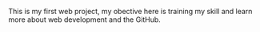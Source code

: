This is my first web project, my obective here is training my skill and learn more about web development and the GitHub.

